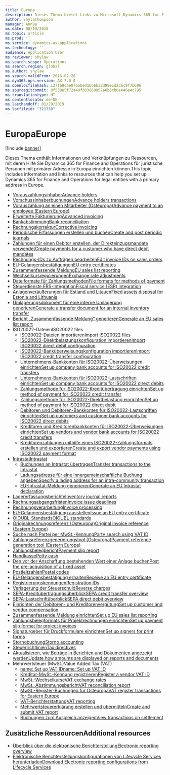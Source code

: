 ```yaml
---
title: Europa
description: Dieses Thema bietet Links zu Microsoft Dynamics 365 for Finance and Operations-Dokumentationsressourcen für Europa.
author: ShylaThompson
manager: AnnBe
ms.date: 08/10/2018
ms.topic: article
ms.prod: ''
ms.service: dynamics-ax-applications
ms.technology: ''
audience: Application User
ms.reviewer: shylaw
ms.search.scope: Operations
ms.search.region: global
ms.author: shylaw
ms.search.validFrom: 2016-02-28
ms.dyn365.ops.version: AX 7.0.0
ms.openlocfilehash: 137fb8cae0766bed16b6b32d99e1d2c6c9f7b606
ms.sourcegitcommit: 0f530e5f72a40f383868957a6b5cb0e446e4c795
ms.translationtype: HT
ms.contentlocale: de-DE
ms.lasthandoff: 01/29/2019
ms.locfileid: "321730"
---
```

# <a name="europe"></a><span data-ttu-id="cc540-103">Europa</span><span class="sxs-lookup"><span data-stu-id="cc540-103">Europe</span></span> 

[!include [banner](../includes/banner.md)]

<span data-ttu-id="cc540-104">Dieses Thema enthält Informationen und Verknüpfungen zu Ressourcen, mit deren Hilfe Sie Dynamics 365 for Finance and Operations für juristische Personen mit primärer Adresse in Europa einrichten können.</span><span class="sxs-lookup"><span data-stu-id="cc540-104">This topic includes information and links to resources that can help you set up Dynamics 365 for Finance and Operations for legal entities with a primary address in Europe.</span></span> 

- [<span data-ttu-id="cc540-105">Vorauszahlungsinhaber</span><span class="sxs-lookup"><span data-stu-id="cc540-105">Advance holders</span></span>](emea-advance-holders.md)
 - [<span data-ttu-id="cc540-106">Vorschussinhaberbuchungen</span><span class="sxs-lookup"><span data-stu-id="cc540-106">Advance holders transactions</span></span>](emea-advance-holders-transactions.md)
 - [<span data-ttu-id="cc540-107">Vorauszahlung an einen Mitarbeiter (Osteuropa)</span><span class="sxs-lookup"><span data-stu-id="cc540-107">Advance payment to an employee (Eastern Europe)</span></span>](tasks/advance-payment-employee.md)
- [<span data-ttu-id="cc540-108">Erweiterte Fakturierung</span><span class="sxs-lookup"><span data-stu-id="cc540-108">Advanced invoicing</span></span>](emea-advance-invoice.md)
- [<span data-ttu-id="cc540-109">Bankabstimmung</span><span class="sxs-lookup"><span data-stu-id="cc540-109">Bank reconciliation</span></span>](emea-bank-reconciliation.md)
- [<span data-ttu-id="cc540-110">Rechnungskorrektur</span><span class="sxs-lookup"><span data-stu-id="cc540-110">Corrective invoicing</span></span>](emea-corrective-invoice.md)
- [<span data-ttu-id="cc540-111">Periodische Erfassungen erstellen und buchen</span><span class="sxs-lookup"><span data-stu-id="cc540-111">Create and post periodic journals</span></span>](emea-create-post-periodic-journals.md)
- [<span data-ttu-id="cc540-112">Zahlungen für einen Debitor erstellen, der Direkteinzugsmandate verwendet</span><span class="sxs-lookup"><span data-stu-id="cc540-112">Create payments for a customer who have direct debit mandates</span></span>](tasks/create-payments-customers-who-have-direct-debit-mandates.md)
- [<span data-ttu-id="cc540-113">Rechnungs-IDs zu Aufträgen bearbeiten</span><span class="sxs-lookup"><span data-stu-id="cc540-113">Edit invoice IDs on sales orders</span></span>](emea-edit-invoice-id-sales-orders.md)
- [<span data-ttu-id="cc540-114">EU-Gelangensbestätigungen</span><span class="sxs-lookup"><span data-stu-id="cc540-114">EU entry certificates</span></span>](emea-entry-certificates.md)
- [<span data-ttu-id="cc540-115">Zusammenfassende Meldung</span><span class="sxs-lookup"><span data-stu-id="cc540-115">EU sales list reporting</span></span>](emea-eu-sales-list.md)
- [<span data-ttu-id="cc540-116">Wechselkursregulierungen</span><span class="sxs-lookup"><span data-stu-id="cc540-116">Exchange rate adjustments</span></span>](emea-exchange-rate-adjustments.md)
- [<span data-ttu-id="cc540-117">Dateiformate für Zahlungsmethoden</span><span class="sxs-lookup"><span data-stu-id="cc540-117">File formats for methods of payment</span></span>](emea-select-file-formats-for-the-method-of-payments.md)
- [<span data-ttu-id="cc540-118">Steuerdienste ERS-Integration</span><span class="sxs-lookup"><span data-stu-id="cc540-118">Fiscal service (ESR) integration</span></span>](emea-fiscal-service-integration.md)
- [<span data-ttu-id="cc540-119">Anlagenveräußerungen für Estland und Litauen</span><span class="sxs-lookup"><span data-stu-id="cc540-119">Fixed assets disposal for Estonia and Lithuania</span></span>](emea-credit-note-reverse-fixed-asset-sale.md)
- [<span data-ttu-id="cc540-120">Umlagerungsdokument für eine interne Umlagerung generieren</span><span class="sxs-lookup"><span data-stu-id="cc540-120">Generate a transfer document for an internal inventory transfer</span></span>](tasks/transfer-document-internal-inventory-transfer.md)
- [<span data-ttu-id="cc540-121">Bericht „Zusammenfassende Meldung“ generieren</span><span class="sxs-lookup"><span data-stu-id="cc540-121">Generate an EU sales list report</span></span>](tasks/eur-00011-eu-sales-list-report.md)
- <span data-ttu-id="cc540-122">ISO20022-Dateien</span><span class="sxs-lookup"><span data-stu-id="cc540-122">ISO20022 files</span></span>
  - [<span data-ttu-id="cc540-123">ISO20022-Dateien importieren</span><span class="sxs-lookup"><span data-stu-id="cc540-123">Import ISO20022 files</span></span>](emea-ISO20022-file-formats.md)
  - [<span data-ttu-id="cc540-124">ISO20022-Direktbelastungskonfiguration importieren</span><span class="sxs-lookup"><span data-stu-id="cc540-124">Import ISO20022 direct debit configuration</span></span>](tasks/import-iso20022-direct-debit-configuration.md)
  - [<span data-ttu-id="cc540-125">ISO20022-Banküberweisungskonfiguration importieren</span><span class="sxs-lookup"><span data-stu-id="cc540-125">Import ISO20022 credit transfer configuration</span></span>](tasks/import-iso20022-credit-transfer-configuration.md)
  - [<span data-ttu-id="cc540-126">Unternehmens-Bankkonten für ISO20022-Überweisungen einrichten</span><span class="sxs-lookup"><span data-stu-id="cc540-126">Set up company bank accounts for ISO20022 credit transfers</span></span>](tasks/set-up-company-bank-accounts-iso20022-credit-transfers.md)
  - [<span data-ttu-id="cc540-127">Unternehmens-Bankkonten für ISO20022-Lastschriften einrichten</span><span class="sxs-lookup"><span data-stu-id="cc540-127">Set up company bank accounts for ISO20022 direct debits</span></span>](tasks/set-up-company-bank-accounts-iso20022-direct-debits.md)
  - [<span data-ttu-id="cc540-128">Zahlungsmethode für ISO20022-Kreditübertragung einrichten</span><span class="sxs-lookup"><span data-stu-id="cc540-128">Set up method of payment for ISO20022 credit transfer</span></span>](tasks/set-up-method-payment-iso20022-credit-transfer.md)
  - [<span data-ttu-id="cc540-129">Zahlungsmethode für ISO20022-Direktbelastung einrichten</span><span class="sxs-lookup"><span data-stu-id="cc540-129">Set up method of payment for ISO20022 direct debit</span></span>](tasks/setup-method-payment-iso20022-direct-debit.md)
  - [<span data-ttu-id="cc540-130">Debitoren und Debitoren-Bankkonten für ISO20022-Lastschriften einrichten</span><span class="sxs-lookup"><span data-stu-id="cc540-130">Set up customers and customer bank accounts for ISO20022 direct debits</span></span>](tasks/set-up-bank-accounts-iso20022-direct-debits.md)
  - [<span data-ttu-id="cc540-131">Kreditoren und Kreditorenbankkonten für ISO20022-Überweisungen einrichten</span><span class="sxs-lookup"><span data-stu-id="cc540-131">Set up vendors and vendor bank accounts for ISO20022 credit transfers</span></span>](tasks/set-up-vendor-iso20022-credit-transfers.md)
  - [<span data-ttu-id="cc540-132">Kreditorenzahlungen mithilfe eines ISO20022-Zahlungsformats erstellen und exportieren</span><span class="sxs-lookup"><span data-stu-id="cc540-132">Create and export vendor payments using ISO20022 payment format</span></span>](tasks/create-export-vendor-payments-iso20022-payment-format.md)
- [<span data-ttu-id="cc540-133">Intrastat</span><span class="sxs-lookup"><span data-stu-id="cc540-133">Intrastat</span></span>](emea-intrastat.md)
  - [<span data-ttu-id="cc540-134">Buchungen an Intrastat übertragen</span><span class="sxs-lookup"><span data-stu-id="cc540-134">Transfer transactions to the Intrastat</span></span>](tasks/transfer-transactions-intrastat.md)
  - [<span data-ttu-id="cc540-135">Ladungsadresse für eine innergemeinschaftliche Buchung angeben</span><span class="sxs-lookup"><span data-stu-id="cc540-135">Specify a lading address for an intra-community transaction</span></span>](tasks/eur-00002-specify-lading-address-intra-community.md)
  - [<span data-ttu-id="cc540-136">EU-Intrastat-Meldung generieren</span><span class="sxs-lookup"><span data-stu-id="cc540-136">Generate an EU Intrastat declaration</span></span>](tasks/eur-00002-eu-intrastat-declaration.md)
- [<span data-ttu-id="cc540-137">Lagererfassungsberichte</span><span class="sxs-lookup"><span data-stu-id="cc540-137">Inventory journal reports</span></span>](emea-set-up-report-inventory-journal-names.md)
- [<span data-ttu-id="cc540-138">Rechnungsabgangsfristen</span><span class="sxs-lookup"><span data-stu-id="cc540-138">Invoice issue deadlines</span></span>](emea-invoice-issue-deadline.md)
- [<span data-ttu-id="cc540-139">Rechnungsverarbeitung</span><span class="sxs-lookup"><span data-stu-id="cc540-139">Invoice processing</span></span>](emea-invoice-processing.md)
- [<span data-ttu-id="cc540-140">EU-Gelangensbestätigung ausstellen</span><span class="sxs-lookup"><span data-stu-id="cc540-140">Issue an EU entry certificate</span></span>](tasks/eur-00012-issue-eu-entry-certificate.md)
- [<span data-ttu-id="cc540-141">OIOUBL-Standards</span><span class="sxs-lookup"><span data-stu-id="cc540-141">OIOUBL standards</span></span>](emea-oioubl-standards-electronic-invoicing.md)
- [<span data-ttu-id="cc540-142">Originalrechnungsreferenz (Osteuropa)</span><span class="sxs-lookup"><span data-stu-id="cc540-142">Original invoice reference (Eastern Europe)</span></span>](tasks/ee-00004-original-invoice-reference.md)
- [<span data-ttu-id="cc540-143">Suche nach Partei per MwSt.-Kennung</span><span class="sxs-lookup"><span data-stu-id="cc540-143">Party search using VAT ID</span></span>](tasks/eur-00015-party-search-vat-id.md)
- [<span data-ttu-id="cc540-144">Zahlungsreferenzgenerierungstool (Osteuropa)</span><span class="sxs-lookup"><span data-stu-id="cc540-144">Payment reference generation tool (Eastern Europe)</span></span>](tasks/ee-00015-payment-reference-generation-tool.md)
- [<span data-ttu-id="cc540-145">Zahlungsbelegbericht</span><span class="sxs-lookup"><span data-stu-id="cc540-145">Payment slip report</span></span>](emea-eur-payment-slip-report-giro.md)
- [<span data-ttu-id="cc540-146">Handkasse</span><span class="sxs-lookup"><span data-stu-id="cc540-146">Petty cash</span></span>](emea-petty-cash.md)
- [<span data-ttu-id="cc540-147">Den vor der Anschaffung bestehenden Wert einer Anlage buchen</span><span class="sxs-lookup"><span data-stu-id="cc540-147">Post the pre-acquisition of a fixed asset</span></span>](emea-pre-acquisition-acquisition-fixed-asset.md)
- [<span data-ttu-id="cc540-148">Postleitzahlen</span><span class="sxs-lookup"><span data-stu-id="cc540-148">Postal codes</span></span>](emea-import-create-postal-codes-manually.md)
- [<span data-ttu-id="cc540-149">EU-Gelangensbestätigung erhalten</span><span class="sxs-lookup"><span data-stu-id="cc540-149">Receive an EU entry certificate</span></span>](tasks/eur-00012-receive-eu-entry-certificate.md)
- [<span data-ttu-id="cc540-150">Registrierungskennungen</span><span class="sxs-lookup"><span data-stu-id="cc540-150">Registration IDs</span></span>](emea-registration-ids.md)
- [<span data-ttu-id="cc540-151">Verlagerung der Steuerschuld</span><span class="sxs-lookup"><span data-stu-id="cc540-151">Reverse charges</span></span>](emea-reverse-charge.md)
- [<span data-ttu-id="cc540-152">SEPA-Kreditübertragungsüberblick</span><span class="sxs-lookup"><span data-stu-id="cc540-152">SEPA credit transfer overview</span></span>](../accounts-payable/sepa-credit-transfer.md)
- [<span data-ttu-id="cc540-153">SEPA-Lastschriftüberblick</span><span class="sxs-lookup"><span data-stu-id="cc540-153">SEPA direct debit overview</span></span>](../accounts-receivable/sepa-direct-debit-overview.md)
- [<span data-ttu-id="cc540-154">Einrichten der Debitoren- und Kreditorenvergütung</span><span class="sxs-lookup"><span data-stu-id="cc540-154">Set up customer and vendor compensation</span></span>](emea-compensation-customer-vendor-transactions.md)
- [<span data-ttu-id="cc540-155">Zusammenfassende Meldung einrichten</span><span class="sxs-lookup"><span data-stu-id="cc540-155">Set up EU sales list reporting</span></span>](tasks/eur-00011-eu-sales-list-reporting.md)
- [<span data-ttu-id="cc540-156">Zahlungsbelegformats für Projektrechnungen einrichten</span><span class="sxs-lookup"><span data-stu-id="cc540-156">Set up payment slip format for project invoices</span></span>](tasks/set-up-payment-slip-format-project-invoices.md)
- [<span data-ttu-id="cc540-157">Signaturgeber für Druckformulare einrichten</span><span class="sxs-lookup"><span data-stu-id="cc540-157">Set up signers for print forms</span></span>](emea-set-up-signers-for-printing-forms.md)
- [<span data-ttu-id="cc540-158">Stornobuchung</span><span class="sxs-lookup"><span data-stu-id="cc540-158">Storno accounting</span></span>](emea-storno.md)
- [<span data-ttu-id="cc540-159">Steuerrichtlinien</span><span class="sxs-lookup"><span data-stu-id="cc540-159">Tax directives</span></span>](emea-tax-directives.md)
- [<span data-ttu-id="cc540-160">Aktualisieren, wie Beträge in Berichten und Dokumenten angezeigt werden</span><span class="sxs-lookup"><span data-stu-id="cc540-160">Update how amounts are displayed on reports and documents</span></span>](emea-amount-printing-forms.md)
- <span data-ttu-id="cc540-161">Mehrwertsteuer (MwSt.)</span><span class="sxs-lookup"><span data-stu-id="cc540-161">Value Added Tax (VAT)</span></span>
  - [<span data-ttu-id="cc540-162">name: Set up VAT ID</span><span class="sxs-lookup"><span data-stu-id="cc540-162">name: Set up VAT ID</span></span>](tasks/eur-00015-vat-id.md)
  - [<span data-ttu-id="cc540-163">Kreditor-MwSt.-Kennung registrieren</span><span class="sxs-lookup"><span data-stu-id="cc540-163">Register a vendor VAT ID</span></span>](tasks/eur-00015-registration-vendor-vat-id.md)
  - [<span data-ttu-id="cc540-164">MwSt.-Wechselkurse</span><span class="sxs-lookup"><span data-stu-id="cc540-164">VAT exchange rates</span></span>](emea-vat-exchange-rate.md)
  - [<span data-ttu-id="cc540-165">MwSt.-Abstimmungsbericht</span><span class="sxs-lookup"><span data-stu-id="cc540-165">VAT reconciliation report</span></span>](tasks/eur-00018-vat-reconciliation-report.md)
  - [<span data-ttu-id="cc540-166">MwSt.-Register-Buchungen für Osteuropa</span><span class="sxs-lookup"><span data-stu-id="cc540-166">VAT register transactions for Eastern Europe</span></span>](emea-vat-register-transactions.md)
  - [<span data-ttu-id="cc540-167">VAT-Berichterstattung</span><span class="sxs-lookup"><span data-stu-id="cc540-167">VAT reporting</span></span>](emea-vat-reporting.md)
  - [<span data-ttu-id="cc540-168">Mehrwertsteuererklärung erstellen und übermitteln</span><span class="sxs-lookup"><span data-stu-id="cc540-168">Create and submit VAT report</span></span>](tasks/create-submit-vat-report.md)
  - [<span data-ttu-id="cc540-169">Buchungen zum Ausgleich anzeigen</span><span class="sxs-lookup"><span data-stu-id="cc540-169">View transactions on settlement</span></span>](emea-transactions-settlement-form.md)

## <a name="additional-resources"></a><span data-ttu-id="cc540-170">Zusätzliche Ressourcen</span><span class="sxs-lookup"><span data-stu-id="cc540-170">Additional resources</span></span>

- [<span data-ttu-id="cc540-171">Überblick über die elektronische Berichterstellung</span><span class="sxs-lookup"><span data-stu-id="cc540-171">Electronic reporting overview</span></span>](../../dev-itpro/analytics/general-electronic-reporting.md)
- [<span data-ttu-id="cc540-172">Elektronische Berichterstellungskonfigurationen von Lifecycle Services herunterladen</span><span class="sxs-lookup"><span data-stu-id="cc540-172">Download Electronic reporting configurations from Lifecycle Services</span></span>](../../dev-itpro/analytics/download-electronic-reporting-configuration-lcs.md)

